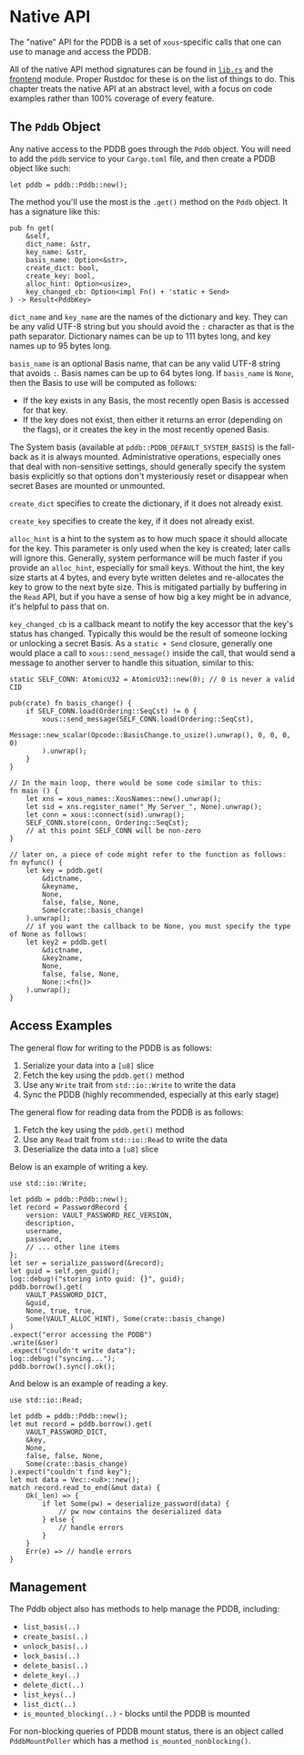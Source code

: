 # Native API

The "native" API for the PDDB is a set of `xous`-specific calls that one can use to manage and access the PDDB.

All of the native API method signatures can be found in [`lib.rs`](https://github.com/betrusted-io/xous-core/blob/main/services/pddb/src/lib.rs) and the [frontend](https://github.com/betrusted-io/xous-core/blob/main/services/pddb/src/frontend/pddbkey.rs) module. Proper Rustdoc for these is on the list of things to do. This chapter treats the native API at an abstract level, with a focus on code examples rather than 100% coverage of every feature.

## The `Pddb` Object

Any native access to the PDDB goes through the `Pddb` object. You will need to add the `pddb` service to your `Cargo.toml` file, and then create a PDDB object like such:

```rust,noplayground,ignore
let pddb = pddb::Pddb::new();
```

The method you'll use the most is the `.get()` method on the `Pddb` object. It has a signature like this:

```rust,noplayground,ignore
pub fn get(
    &self,
    dict_name: &str,
    key_name: &str,
    basis_name: Option<&str>,
    create_dict: bool,
    create_key: bool,
    alloc_hint: Option<usize>,
    key_changed_cb: Option<impl Fn() + 'static + Send>
) -> Result<PddbKey>
```

`dict_name` and `key_name` are the names of the dictionary and key. They can be any valid UTF-8 string but you should avoid the `:` character as that is the path separator. Dictionary names can be up to 111 bytes long, and key names up to 95 bytes long.

`basis_name` is an optional Basis name, that can be any valid UTF-8 string that avoids `:`. Basis names can be up to 64 bytes long. If `basis_name` is `None`, then the Basis to use will be computed as follows:

- If the key exists in any Basis, the most recently open Basis is accessed for that key.
- If the key does not exist, then either it returns an error (depending on the flags), or it creates the key in the most recently opened Basis.

The System basis (available at `pddb::PDDB_DEFAULT_SYSTEM_BASIS`) is the fall-back as it is always mounted. Administrative operations, especially ones that deal with non-sensitive settings, should generally specify the system basis explicitly so that options don't mysteriously reset or disappear when secret Bases are mounted or unmounted.

`create_dict` specifies to create the dictionary, if it does not already exist.

`create_key` specifies to create the key, if it does not already exist.

`alloc_hint` is a hint to the system as to how much space it should allocate for the key. This parameter is only used when the key is created; later calls will ignore this. Generally, system performance will be much faster if you provide an `alloc_hint`, especially for small keys. Without the hint, the key size starts at 4 bytes, and every byte written deletes and re-allocates the key to grow to the next byte size. This is mitigated partially by buffering in the `Read` API, but if you have a sense of how big a key might be in advance, it's helpful to pass that on.

`key_changed_cb` is a callback meant to notify the key accessor that the key's status has changed. Typically this would be the result of someone locking or unlocking a secret Basis. As a `static + Send` closure, generally one would place a call to `xous::send_message()` inside the call, that would send a message to another server to handle this situation, similar to this:

```rust,noplayground,ignore
static SELF_CONN: AtomicU32 = AtomicU32::new(0); // 0 is never a valid CID

pub(crate) fn basis_change() {
    if SELF_CONN.load(Ordering::SeqCst) != 0 {
        xous::send_message(SELF_CONN.load(Ordering::SeqCst),
            Message::new_scalar(Opcode::BasisChange.to_usize().unwrap(), 0, 0, 0, 0)
        ).unwrap();
    }
}

// In the main loop, there would be some code similar to this:
fn main () {
    let xns = xous_names::XousNames::new().unwrap();
    let sid = xns.register_name("_My Server_", None).unwrap();
    let conn = xous::connect(sid).unwrap();
    SELF_CONN.store(conn, Ordering::SeqCst);
    // at this point SELF_CONN will be non-zero
}

// later on, a piece of code might refer to the function as follows:
fn myfunc() {
    let key = pddb.get(
        &dictname,
        &keyname,
        None,
        false, false, None,
        Some(crate::basis_change)
    ).unwrap();
    // if you want the callback to be None, you must specify the type of None as follows:
    let key2 = pddb.get(
        &dictname,
        &key2name,
        None,
        false, false, None,
        None::<fn()>
    ).unwrap();
}
```

## Access Examples

The general flow for writing to the PDDB is as follows:

1. Serialize your data into a `[u8]` slice
2. Fetch the key using the `pddb.get()` method
3. Use any `Write` trait from `std::io::Write` to write the data
4. Sync the PDDB (highly recommended, especially at this early stage)

The general flow for reading data from the PDDB is as follows:

1. Fetch the key using the `pddb.get()` method
2. Use any `Read` trait from `std::io::Read` to write the data
3. Deserialize the data into a `[u8]` slice

Below is an example of writing a key.

```rust,noplayground,ignore
use std::io::Write;

let pddb = pddb::Pddb::new();
let record = PasswordRecord {
    version: VAULT_PASSWORD_REC_VERSION,
    description,
    username,
    password,
    // ... other line items
};
let ser = serialize_password(&record);
let guid = self.gen_guid();
log::debug!("storing into guid: {}", guid);
pddb.borrow().get(
    VAULT_PASSWORD_DICT,
    &guid,
    None, true, true,
    Some(VAULT_ALLOC_HINT), Some(crate::basis_change)
)
.expect("error accessing the PDDB")
.write(&ser)
.expect("couldn't write data");
log::debug!("syncing...");
pddb.borrow().sync().ok();
```

And below is an example of reading a key.

```rust,noplayground,ignore
use std::io::Read;

let pddb = pddb::Pddb::new();
let mut record = pddb.borrow().get(
    VAULT_PASSWORD_DICT,
    &key,
    None,
    false, false, None,
    Some(crate::basis_change)
).expect("couldn't find key");
let mut data = Vec::<u8>::new();
match record.read_to_end(&mut data) {
    Ok(_len) => {
        if let Some(pw) = deserialize_password(data) {
            // pw now contains the deserialized data
        } else {
            // handle errors
        }
    }
    Err(e) => // handle errors
}
```

## Management

The Pddb object also has methods to help manage the PDDB, including:

- `list_basis(..)`
- `create_basis(..)`
- `unlock_basis(..)`
- `lock_basis(..)`
- `delete_basis(..)`
- `delete_key(..)`
- `delete_dict(..)`
- `list_keys(..)`
- `list_dict(..)`
- `is_mounted_blocking(..)` - blocks until the PDDB is mounted

For non-blocking queries of PDDB mount status, there is an object called `PddbMountPoller` which has a method `is_mounted_nonblocking()`.

